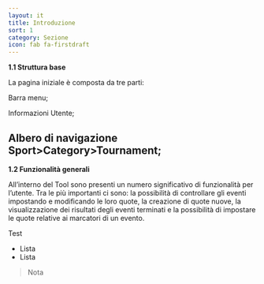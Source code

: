 ```yaml
---
layout: it
title: Introduzione
sort: 1
category: Sezione
icon: fab fa-firstdraft
---
```

<p class="message">
    
</p>

**1.1  Struttura base**

La pagina iniziale è composta da tre parti: 

Barra menu;

Informazioni Utente;

Albero di navigazione Sport>Category>Tournament;
---
**1.2  Funzionalità generali**

All’interno del Tool sono presenti un numero significativo di funzionalità per l’utente. Tra le più importanti ci sono: la possibilità di controllare gli eventi impostando e modificando le loro quote, la creazione di quote nuove, la visualizzazione dei risultati degli eventi terminati e la possibilità di impostare le quote relative ai marcatori di un evento.


Test

- Lista
- Lista

> Nota